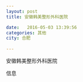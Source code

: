 ```yaml
--- 
layout: post 
title: 安徽韩美整形外科医院

date:   2016-05-03 13:39:56 
categories: 其他  
city: 合肥
  
--- 
```

   
安徽韩美整形外科医院

信息

